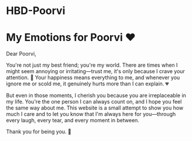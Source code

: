 # HBD-Poorvi
# My Emotions for Poorvi ❤️  
Dear Poorvi,  

You're not just my best friend; you're my world. There are times when I might seem annoying or irritating—trust me, it's only because I crave your attention. 🥰 Your happiness means everything to me, and whenever you ignore me or scold me, it genuinely hurts more than I can explain. 💔  

But even in those moments, I cherish you because you are irreplaceable in my life. You're the one person I can always count on, and I hope you feel the same way about me. This website is a small attempt to show you how much I care and to let you know that I'm always here for you—through every laugh, every tear, and every moment in between.  

Thank you for being you. 💖  
